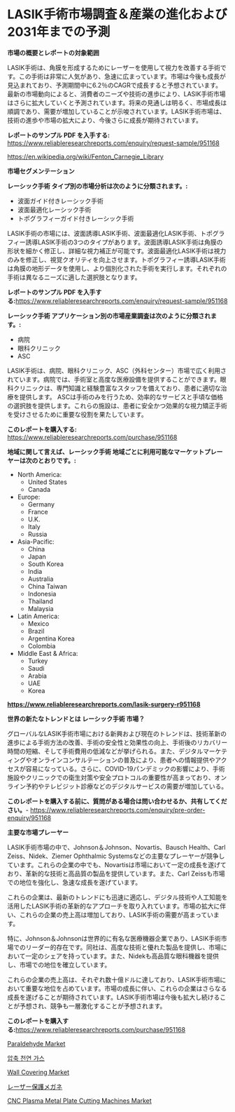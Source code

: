 <p><h1>LASIK手術市場調査＆産業の進化および2031年までの予測</h1></p><p><strong>市場の概要とレポートの対象範囲</strong></p>
<p><p>LASIK手術は、角膜を形成するためにレーザーを使用して視力を改善する手術です。この手術は非常に人気があり、急速に広まっています。市場は今後も成長が見込まれており、予測期間中に6.2％のCAGRで成長すると予想されています。最新の市場動向によると、消費者のニーズや技術の進歩により、LASIK手術市場はさらに拡大していくと予測されています。将来の見通しは明るく、市場成長は順調であり、需要が増加していることが示唆されています。LASIK手術市場は、技術の進歩や市場の拡大により、今後さらに成長が期待されています。</p></p>
<p><strong>レポートのサンプル PDF を入手する:</strong> <a href="https://www.reliableresearchreports.com/enquiry/request-sample/951168">https://www.reliableresearchreports.com/enquiry/request-sample/951168</a></p>
<p><a href="https://en.wikipedia.org/wiki/Fenton_Carnegie_Library">https://en.wikipedia.org/wiki/Fenton_Carnegie_Library</a></p>
<p><strong>市場セグメンテーション</strong></p>
<p><strong>レーシック手術 タイプ別の市場分析は次のように分類されます。:</strong></p>
<p><ul><li>波面ガイド付きレーシック手術</li><li>波面最適化レーシック手術</li><li>トポグラフィーガイド付きレーシック手術</li></ul></p>
<p><p>LASIK手術の市場には、波面誘導LASIK手術、波面最適化LASIK手術、トポグラフィー誘導LASIK手術の3つのタイプがあります。波面誘導LASIK手術は角膜の形状を細かく修正し、詳細な視力補正が可能です。波面最適化LASIK手術は視力のみを修正し、視覚クオリティを向上させます。トポグラフィー誘導LASIK手術は角膜の地形データを使用し、より個別化された手術を実行します。それぞれの手術は異なるニーズに適した選択肢となります。</p></p>
<p><strong>レポートのサンプル PDF を入手する:</strong><a href="https://www.reliableresearchreports.com/enquiry/request-sample/951168">https://www.reliableresearchreports.com/enquiry/request-sample/951168</a></p>
<p><strong> レーシック手術 アプリケーション別の市場産業調査は次のように分類されます。:</strong></p>
<p><ul><li>病院</li><li>眼科クリニック</li><li>ASC</li></ul></p>
<p><p>LASIK手術は、病院、眼科クリニック、ASC（外科センター）市場で広く利用されています。病院では、手術室と高度な医療設備を提供することができます。眼科クリニックは、専門知識と経験豊富なスタッフを備えており、患者に適切な治療を提供します。 ASCは手術のみを行うため、効率的なサービスと手頃な価格の選択肢を提供します。これらの施設は、患者に安全かつ効果的な視力矯正手術を受けさせるために重要な役割を果たしています。</p></p>
<p><strong>このレポートを購入する:</strong> <a href="https://www.reliableresearchreports.com/purchase/951168">https://www.reliableresearchreports.com/purchase/951168</a></p>
<p><strong>地域に関して言えば、レーシック手術 地域ごとに利用可能なマーケットプレーヤーは次のとおりです。:</strong></p>
<p><ul>
    <li>
        North America:
        <ul>
            <li>United States</li>
            <li>Canada</li>
        </ul>
    </li>
    <li>
        Europe:
        <ul>
            <li>Germany</li>
            <li>France</li>
            <li>U.K.</li>
            <li>Italy</li>
            <li>Russia</li>
        </ul>
    </li>
    <li>
        Asia-Pacific:
        <ul>
            <li>China</li>
            <li>Japan</li>
            <li>South Korea</li>
            <li>India</li>
            <li>Australia</li>
            <li>China Taiwan</li>
            <li>Indonesia</li>
            <li>Thailand</li>
            <li>Malaysia</li>
        </ul>
    </li>
    <li>
        Latin America:
        <ul>
            <li>Mexico</li>
            <li>Brazil</li>
            <li>Argentina Korea</li>
            <li>Colombia</li>
        </ul>
    </li>
    <li>
        Middle East & Africa:
        <ul>
            <li>Turkey</li>
            <li>Saudi</li>
            <li>Arabia</li>
            <li>UAE</li>
            <li>Korea</li>
        </ul>
    </li>
    </ul></p>
<p><strong><a href="https://www.reliableresearchreports.com/lasik-surgery-r951168">https://www.reliableresearchreports.com/lasik-surgery-r951168</a></strong></p>
<p><strong>世界の新たなトレンドとは レーシック手術 市場？</strong></p>
<p><p>グローバルなLASIK手術市場における新興および現在のトレンドは、技術革新の進歩による手術方法の改善、手術の安全性と効果性の向上、手術後のリカバリー時間の短縮、そして手術費用の低減などが挙げられる。また、デジタルマーケティングやオンラインコンサルテーションの普及により、患者への情報提供やアクセスが容易になっている。さらに、COVID-19パンデミックの影響により、手術施設やクリニックでの衛生対策や安全プロトコルの重要性が高まっており、オンライン予約やテレビジット診療などのデジタルサービスの需要が増加している。</p></p>
<p><strong>このレポートを購入する前に、質問がある場合は問い合わせるか、共有してください。</strong>- <a href="https://www.reliableresearchreports.com/enquiry/pre-order-enquiry/951168">https://www.reliableresearchreports.com/enquiry/pre-order-enquiry/951168</a></p>
<p><strong>主要な市場プレーヤー</strong></p>
<p><p>LASIK手術市場の中で、Johnson＆Johnson、Novartis、Bausch Health、Carl Zeiss、Nidek、Ziemer Ophthalmic Systemsなどの主要なプレーヤーが競争しています。これらの企業の中でも、Novartisは市場において一定の成長を遂げており、革新的な技術と高品質の製品を提供しています。また、Carl Zeissも市場での地位を強化し、急速な成長を遂げています。</p><p>これらの企業は、最新のトレンドにも迅速に適応し、デジタル技術や人工知能を活用したLASIK手術の革新的なアプローチを取り入れています。市場の拡大に伴い、これらの企業の売上高は増加しており、LASIK手術の需要が高まっています。</p><p>特に、Johnson＆Johnsonは世界的に有名な医療機器企業であり、LASIK手術市場でのリーダー的存在です。同社は、高度な技術と優れた製品を提供し、市場において一定のシェアを持っています。また、Nidekも高品質な眼科機器を提供し、市場での地位を確立しています。</p><p>これらの企業の売上高は、それぞれ数十億ドルに達しており、LASIK手術市場において重要な地位を占めています。市場の成長に伴い、これらの企業はさらなる成長を遂げることが期待されています。LASIK手術市場は今後も拡大し続けることが予想され、競争も一層激化することが予想されます。</p></p>
<p><strong>このレポートを購入する:</strong><a href="https://www.reliableresearchreports.com/purchase/951168">https://www.reliableresearchreports.com/purchase/951168</a></p>
<p><p><a href="https://medium.com/@amandaexton567/paraldehyde-market-share-market-analysis-growth-trends-forecasts-for-period-from-2024-d87a630c81ce">Paraldehyde Market</a></p><p><a href="https://medium.com/@vlcostes/%EC%9E%90%EC%97%B0-%EA%B0%80%EC%8A%A4-%EC%8B%9C%EC%9E%A5-%EA%B7%9C%EB%AA%A8%EA%B0%80-%EC%97%B0%ED%8F%89%EA%B7%A0-%EC%84%B1%EC%9E%A5%EB%A5%A0-4-6-%EB%A1%9C-%EC%84%B1%EC%9E%A5%ED%95%98%EA%B3%A0-%EC%9E%88%EC%9C%BC%EB%A9%B0-%EC%9D%B4-%EB%B3%B4%EA%B3%A0%EC%84%9C%EB%8A%94-%EC%9C%A0%ED%98%95-%EC%9D%91%EC%9A%A9-%EC%84%B1%EC%9E%A5-%EB%B0%8F-2024%EB%85%84%EB%B6%80%ED%84%B0-2031%EB%85%84%EA%B9%8C%EC%A7%80%EC%9D%98-%EC%98%88%EC%83%81-%EB%B6%84%EC%84%9D%EC%9D%84-%EB%8B%A4%EB%A3%A8%EA%B3%A0-%EC%9E%88%EC%8A%B5%EB%8B%88%EB%8B%A4-4b3b8b72580c">압축 천연 가스</a></p><p><a href="https://medium.com/@amandaexton567/wall-covering-market-forecasts-market-trends-and-impact-analysis-2024-2031-9dbae484485f">Wall Covering Market</a></p><p><a href="https://github.com/lababdou/Market-Research-Report-List-5/blob/main/318134951225.md">レーザー保護メガネ</a></p><p><a href="https://issuu.com/reportprime-2/docs/cnc-plasma-metal-plate-cutting-machines-market-siz">CNC Plasma Metal Plate Cutting Machines Market</a></p></p>